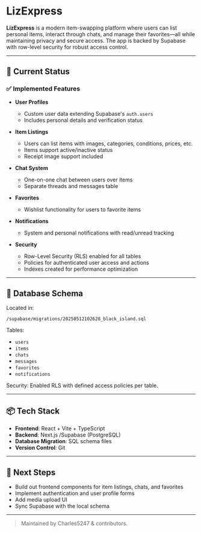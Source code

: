 
# LizExpress

**LizExpress** is a modern item-swapping platform where users can list personal items, interact through chats, and manage their favorites—all while maintaining privacy and secure access. The app is backed by Supabase with row-level security for robust access control.

---

## 🚀 Current Status

### ✅ Implemented Features

- **User Profiles**
  - Custom user data extending Supabase's `auth.users`
  - Includes personal details and verification status

- **Item Listings**
  - Users can list items with images, categories, conditions, prices, etc.
  - Items support active/inactive status
  - Receipt image support included

- **Chat System**
  - One-on-one chat between users over items
  - Separate threads and messages table

- **Favorites**
  - Wishlist functionality for users to favorite items

- **Notifications**
  - System and personal notifications with read/unread tracking

- **Security**
  - Row-Level Security (RLS) enabled for all tables
  - Policies for authenticated user access and actions
  - Indexes created for performance optimization

---

## 🧩 Database Schema

Located in:
```
/supabase/migrations/20250512102628_black_island.sql
```

Tables:
- `users`
- `items`
- `chats`
- `messages`
- `favorites`
- `notifications`

Security: Enabled RLS with defined access policies per table.

---

## 📦 Tech Stack

- **Frontend**: React + Vite + TypeScript
- **Backend**: Next.js /Supabase (PostgreSQL)
- **Database Migration**: SQL schema files
- **Version Control**: Git

---

## 🧠 Next Steps

- Build out frontend components for item listings, chats, and favorites
- Implement authentication and user profile forms
- Add media upload UI
- Sync Supabase with the local schema

---

> Maintained by Charles5247 & contributors.
